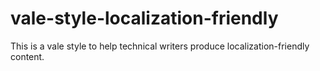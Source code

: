 # vale-style-localization-friendly

This is a vale style to help technical writers produce localization-friendly content.
